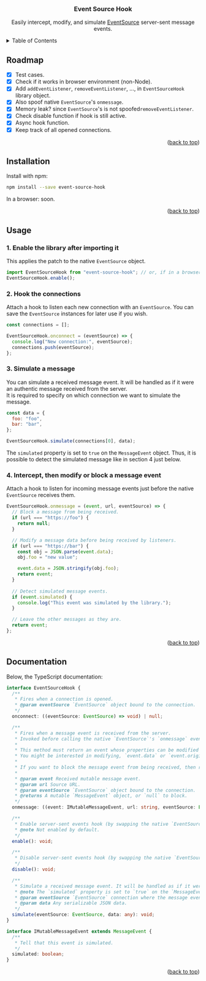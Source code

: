 <div id="top"></div>

<!-- PROJECT TITLE -->
<br />
<div align="center">
  <h3 align="center">Event Source Hook</h3>
  
  Easily intercept, modify, and simulate [EventSource](https://developer.mozilla.org/en-US/docs/Web/API/EventSource) server-sent message events.
</div>

<!-- TABLE OF CONTENTS -->
<details>
  <summary>Table of Contents</summary>
  <ol>
    <li><a href="#roadmap">Roadmap</a></li>
    <li><a href="#installation">Installation</a></li>
    <li><a href="#usage">Usage</a></li>
    <li><a href="#documentation">Documentation</a></li>
  </ol>
</details>

<!-- ROADMAP -->

## Roadmap

- [x] Test cases.
- [x] Check if it works in browser environment (non-Node).
- [x] Add `addEventListener`, `removeEventListener`, ..., in `EventSourceHook` library object.
- [x] Also spoof native `EventSource`'s `onmessage`.
- [x] Memory leak? since `EventSource`'s is not spoofed`removeEventListener`.
- [x] Check disable function if hook is still active.
- [x] Async hook function.
- [x] Keep track of all opened connections.

<p align="right">(<a href="#top">back to top</a>)</p>

<!-- Installation -->

## Installation

Install with npm:

```sh
npm install --save event-source-hook
```

In a browser: soon.

<p align="right">(<a href="#top">back to top</a>)</p>

<!-- USAGE -->

## Usage

### 1. Enable the library after importing it

This applies the patch to the native `EventSource` object.

```js
import EventSourceHook from "event-source-hook"; // or, if in a browser, it will be automatically exposed globally.
EventSourceHook.enable();
```

### 2. Hook the connections

Attach a hook to listen each new connection with an `EventSource`. You can save the `EventSource` instances for later use if you wish.

```js
const connections = [];

EventSourceHook.onconnect = (eventSource) => {
  console.log("New connection:", eventSource);
  connections.push(eventSource);
};
```

### 3. Simulate a message

You can simulate a received message event. It will be handled as if it were an authentic message received from the server.  
It is required to specify on which connection we want to simulate the message.

```js
const data = {
  foo: "foo",
  bar: "bar",
};

EventSourceHook.simulate(connections[0], data);
```

The `simulated` property is set to `true` on the `MessageEvent` object. Thus, it is possible to detect the simulated message like in section 4 just below.

### 4. Intercept, then modify or block a message event

Attach a hook to listen for incoming message events just before the native `EventSource` receives them.

```js
EventSourceHook.onmessage = (event, url, eventSource) => {
  // Block a message from being received.
  if (url === "https://foo") {
    return null;
  }

  // Modify a message data before being received by listeners.
  if (url === "https://bar") {
    const obj = JSON.parse(event.data);
    obj.foo = "new value";

    event.data = JSON.stringify(obj.foo);
    return event;
  }
  
  // Detect simulated message events.
  if (event.simulated) {
    console.log("This event was simulated by the library.");
  }

  // Leave the other messages as they are.
  return event;
};
```

<p align="right">(<a href="#top">back to top</a>)</p>

<!-- Documentation -->

## Documentation

Below, the TypeScript documentation:

```ts
interface EventSourceHook {
  /**
   * Fires when a connection is opened.
   * @param eventSource `EventSource` object bound to the connection.
   */
  onconnect: ((eventSource: EventSource) => void) | null;

  /**
   * Fires when a message event is received from the server.
   * Invoked before calling the native `EventSource`'s `onmessage` event handler.
   *
   * This method must return an event whose properties can be modified as well.
   * You might be interested in modifying, `event.data` or `event.origin` usually.
   *
   * If you want to block the message event from being received, then return `null`.
   *
   * @param event Received mutable message event.
   * @param url Source URL.
   * @param eventSource `EventSource` object bound to the connection.
   * @returns A mutable `MessageEvent` object, or `null` to block.
   */
  onmessage: ((event: IMutableMessageEvent, url: string, eventSource: EventSource) => IMutableMessageEvent | null) | null;

  /**
   * Enable server-sent events hook (by swapping the native `EventSource` constructor).
   * @note Not enabled by default.
   */
  enable(): void;

  /**
   * Disable server-sent events hook (by swapping the native `EventSource` constructor back in).
   */
  disable(): void;

  /**
   * Simulate a received message event. It will be handled as if it were an authentic message received from the server.
   * @note The `simulated` property is set to `true` on the `MessageEvent` object.
   * @param eventSource `EventSource` connection where the message event should be simulated.
   * @param data Any serializable JSON data.
   */
  simulate(eventSource: EventSource, data: any): void;
}

interface IMutableMessageEvent extends MessageEvent {
  /**
   * Tell that this event is simulated.
   */
  simulated: boolean;
}
```

<p align="right">(<a href="#top">back to top</a>)</p>

